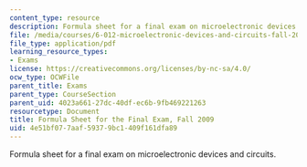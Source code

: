 ```yaml
---
content_type: resource
description: Formula sheet for a final exam on microelectronic devices and circuits.
file: /media/courses/6-012-microelectronic-devices-and-circuits-fall-2009/4e51bf077aaf59379bc1409f161dfa89_MIT6_012F09_final_formula.pdf
file_type: application/pdf
learning_resource_types:
- Exams
license: https://creativecommons.org/licenses/by-nc-sa/4.0/
ocw_type: OCWFile
parent_title: Exams
parent_type: CourseSection
parent_uid: 4023a661-27dc-40df-ec6b-9fb469221263
resourcetype: Document
title: Formula Sheet for the Final Exam, Fall 2009
uid: 4e51bf07-7aaf-5937-9bc1-409f161dfa89
---
```

Formula sheet for a final exam on microelectronic devices and circuits.